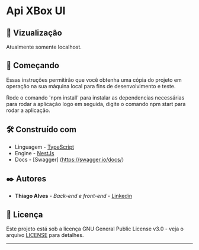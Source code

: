 # Api XBox UI

## 👀 Vizualização

Atualmente somente localhost.

## 🚀 Começando

Essas instruções permitirão que você obtenha uma cópia do projeto em operação na sua máquina local para fins de desenvolvimento e teste.

Rode o comando 'npm install' para instalar as dependencias necessárias para rodar a aplicação logo em seguida, digite o comando npm start para rodar a aplicação. 

## 🛠️ Construído com

* Linguagem - [TypeScript](https://www.typescriptlang.org)
* Engine - [NestJs](https://docs.nestjs.com)
* Docs - [Swagger] (https://swagger.io/docs/)

## ✒️ Autores

* **Thiago Alves** - *Back-end e front-end* - [Linkedin](https://www.linkedin.com/in/thiago-alves-b05ab2b0/)

## 📄 Licença

Este projeto está sob a licença GNU General Public License v3.0 - veja o arquivo [LICENSE](https://github.com/mthiagoalves/Portfolio/blob/main/LICENSE) para detalhes.

---
